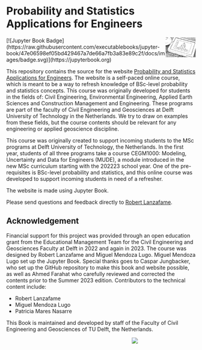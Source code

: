 # Probability and Statistics Applications for Engineers

<img src="https://raw.githubusercontent.com/TUDelft-CITG/learn-probability/main/book/logo 2 sketch.png" width=80 style="float: right;"/> 
[![Jupyter Book Badge](https://raw.githubusercontent.com/executablebooks/jupyter-book/47e06598ef05bd429467a7de66a7fb3a83e89c2f/docs/images/badge.svg)](https://jupyterbook.org)

This repository contains the source for the website [Probability and Statistics Applications for Engineers](https://tudelft-citg.github.io/learn-probability/). The website is a self-paced online course, which is meant to be a way to refresh knowledge of BSc-level probability and statistics concepts. This course was originally developed for students in the fields of: Civil Engineering, Environmental Engineering, Applied Earth Sciences and Construction Management and Engineering. These programs are part of the faculty of Civil Engineering and Geosciences at Delft University of Technology in the Netherlands. We try to draw on examples from these fields, but the course contents should be relevant for any engineering or applied geoscience discipline.

This course was originally created to support incoming students to the MSc programs at Delft University of Technology, the Netherlands. In the first year, students of all three programs take a course CEGM1000: Modeling, Uncertainty and Data for Engineers (MUDE), a module introduced in the new MSc curriculum starting with the 202223 school year. One of the pre-requisites is BSc-level probability and statistics, and this online course was developed to support incoming students in need of a refresher.

The website is made using Jupyter Book.

Please send questions and feedback directly to [Robert Lanzafame](https://www.tudelft.nl/staff/r.c.lanzafame/?cHash=e5e7c74400d3d0181a6e635077a912d4).

## Acknowledgement

Financial support for this project was provided through an open education grant from the Educational Management Team for the Civil Engineering and Geosciences Faculty at Delft in 2022 and again in 2023. The course was designed by Robert Lanzafame and Miguel Mendoza Lugo. Miguel Mendoza Lugo set up the Jupyter Book. Special thanks goes to Caspar Jungbacker, who set up the GitHub repository to make this book and website possible, as well as Ahmed Farahat who carefully reviewed and corrected the contents prior to the Summer 2023 edition. Contributors to the technical content include:
- Robert Lanzafame
- Miguel Mendoza Lugo
- Patricia Mares Nasarre 

This Book is maintained and developed by staff of the Faculty of Civil Engineering and Geosciences of TU Delft, the Netherlands.

 <img src="https://raw.githubusercontent.com/TUDelft-CITG/learn-python/mike/book/figures/TUDelft_logo_cmyk.png" width=170  style="float: right;"/> 